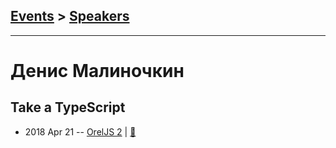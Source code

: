 ## [Events](../README.md) > [Speakers](../speakers.md)
---

# Денис Малиночкин

## Take a TypeScript
- 2018 Apr 21 -- [OrelJS 2](https://www.youtube.com/watch?v=Ox3Y9DuP-2s)  | [:notebook:](http://oreljs.ru/second/files/Malinochkin_OrelJS2_take_a_typescript.pdf)  
